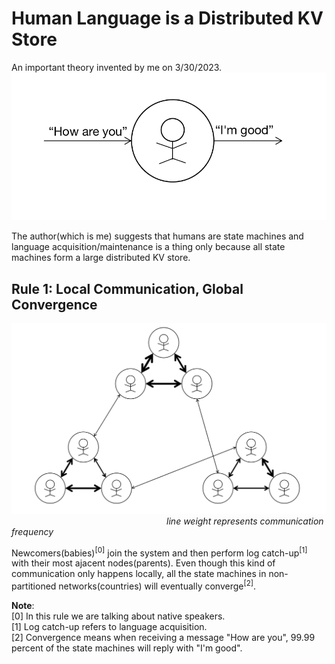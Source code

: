 # Human Language is a Distributed KV Store
An important theory invented by me on 3/30/2023. 
![](imgs/input-output)

The author(which is me) suggests that humans are state machines and language acquisition/maintenance is a thing only because all state machines form a large distributed KV store.

## Rule 1: Local Communication, Global Convergence
![](imgs/global-convergence)
$~~~~~~~~~~~~~~~~~~~~~~~~~~~~~~~~~~~~~~~~~~~~~~~~~~~~~~~~~~~~~~$ *line weight represents communication frequency*

Newcomers(babies)<sup>[0]</sup> join the system and then perform log catch-up<sup>[1]</sup> with their most ajacent nodes(parents). Even though this kind of communication only happens locally, all the state machines in non-partitioned networks(countries) will eventually converge<sup>[2]</sup>.

<b>Note</b>:\
[0] In this rule we are talking about native speakers. \
[1] Log catch-up refers to language acquisition. \
[2] Convergence means when receiving a message "How are you", 99.99 percent of the state machines will reply with "I'm good".
